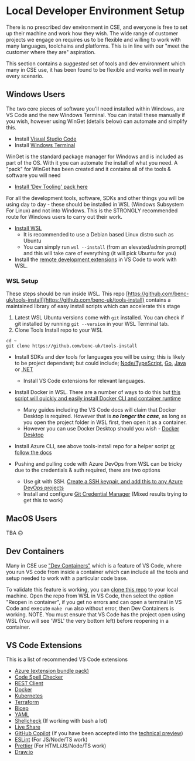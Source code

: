# Local Developer Environment Setup

There is no prescribed dev environment in CSE, and everyone is free to set up their machine and work how they wish. The wide range of customer projects we engage on requires us to be flexible and willing to work with many languages, toolchains and platforms. This is in line with our "meet the customer where they are" aspiration.

This section contains a *suggested* set of tools and dev environment which many in CSE use, it has been found to be flexible and works well in nearly every scenario.

## Windows Users

The two core pieces of software you'll need installed within Windows, are VS Code and the new Windows Terminal. You can install these manually if you wish, however using WinGet (details below) can automate and simplify this.

- Install [Visual Studio Code](https://code.visualstudio.com/docs/setup/setup-overview)
- Install [Windows Terminal](https://apps.microsoft.com/store/detail/windows-terminal/9N0DX20HK701?hl=en-gb&gl=GB)

WinGet is the standard package manager for Windows and is included as part of the OS. With it you can automate the install of what you need. A "pack" for WinGet has been created and it contains all of the tools & software you will need

- [Install 'Dev Tooling' pack here](https://winstall.app/packs/zzbVwCc3M)

For all the development tools, software, SDKs and other things you will be using day to day - these should be installed in WSL (Windows Subsystem For Linux) and not into Windows. This is the STRONGLY recommended route for Windows users to carry out their work.

- [Install WSL](https://docs.microsoft.com/en-us/windows/wsl/install)
  - It is recommended to use a Debian based Linux distro such as Ubuntu
  - You can simply run `wsl --install` (from an elevated/admin prompt) and this will take care of everything (it will pick Ubuntu for you)
- Install the [remote development extensions](https://marketplace.visualstudio.com/items?itemName=ms-vscode-remote.vscode-remote-extensionpack) in VS Code to work with WSL.

### WSL Setup

These steps should be run inside WSL. This repo [https://github.com/benc-uk/tools-install](https://github.com/benc-uk/tools-install) contains a maintained library of easy install scripts which can accelerate this stage

1. Latest WSL Ubuntu versions come with `git` installed. You can check if git installed by running `git --version` in your WSL Terminal tab.
1. Clone Tools Install repo to your WSL
```
cd ~
git clone https://github.com/benc-uk/tools-install
``` 

- Install SDKs and dev tools for languages you will be using; this is likely to be project dependant; but could include; [Node/TypeScript](https://github.com/benc-uk/tools-install/blob/master/node.sh), [Go](https://github.com/benc-uk/tools-install/blob/master/golang.sh), [Java](https://github.com/benc-uk/tools-install/blob/master/jdk11.sh) or [.NET](https://github.com/benc-uk/tools-install/blob/master/dotnet.sh)
  - Install VS Code extensions for relevant languages.
- Install Docker in WSL. There are a number of ways to do this but [this script will quickly and easily install Docker CLI and container runtime](https://github.com/benc-uk/tools-install/blob/master/docker.sh)
  - Many guides including the VS Code docs will claim that Docker Desktop is required. However that is ***no longer the case***, as long as you open the project folder in WSL first, then open it as a container.
  - However you can use Docker Desktop should you wish - [Docker Desktop](https://www.docker.com/products/docker-desktop/)
- Install Azure CLI, see above tools-install repo for a helper script [or follow the docs](http://aka.ms/azure-cli)

- Pushing and pulling code with Azure DevOps from WSL can be tricky due to the credentials & auth required, there are two options
  - Use git with SSH. [Create a SSH keypair, and add this to any Azure DevOps projects](https://docs.microsoft.com/en-us/azure/devops/repos/git/use-ssh-keys-to-authenticate?view=azure-devops)
  - Install and configure [Git Credential Manager](https://github.com/GitCredentialManager/git-credential-manager) (Mixed results trying to get this to work)

## MacOS Users

TBA 🙃

## Dev Containers

Many in CSE use ["Dev Containers"](https://microsoft.github.io/code-with-engineering-playbook/developer-experience/devcontainers/) which is a feature of VS Code, where you run VS code from inside a container which can include all the tools and setup needed to work with a particular code base.

To validate this feature is working, you can [clone this repo](https://github.com/benc-uk/nodejs-demoapp) to your local machine. Open the repo from WSL in VS Code, then select the option "Reopen in container", if you get no errors and can open a terminal in VS Code and execute `make run` also without error, then Dev Containers is working. NOTE. You must ensure that VS Code has the project open using WSL (You will see 'WSL' the very bottom left) before reopening in a container.

## VS Code Extensions

This is a list of recommended VS Code extensions

- [Azure (extension bundle pack)](https://marketplace.visualstudio.com/items?itemName=ms-vscode.vscode-node-azure-pack)
- [Code Spell Checker](https://marketplace.visualstudio.com/items?itemName=streetsidesoftware.code-spell-checker)
- [REST Client](https://marketplace.visualstudio.com/items?itemName=humao.rest-client)
- [Docker](https://marketplace.visualstudio.com/items?itemName=ms-azuretools.vscode-docker)
- [Kubernetes](https://marketplace.visualstudio.com/items?itemName=ms-kubernetes-tools.vscode-kubernetes-tools)
- [Terraform](https://marketplace.visualstudio.com/items?itemName=HashiCorp.terraform)
- [Bicep](https://marketplace.visualstudio.com/items?itemName=ms-azuretools.vscode-bicep)
- [YAML](https://marketplace.visualstudio.com/items?itemName=redhat.vscode-yaml)
- [Shellcheck](https://marketplace.visualstudio.com/items?itemName=timonwong.shellcheck) (If working with bash a lot)
- [Live Share](https://marketplace.visualstudio.com/items?itemName=MS-vsliveshare.vsliveshare)
- [GitHub Copilot](https://marketplace.visualstudio.com/items?itemName=GitHub.copilot) (If you have been accepted into the [technical preview](https://github.com/features/copilot/signup))
- [ESLint](https://marketplace.visualstudio.com/items?itemName=dbaeumer.vscode-eslint) (For JS/Node/TS work)
- [Prettier](https://marketplace.visualstudio.com/items?itemName=esbenp.prettier-vscode) (For HTML/JS/Node/TS work)
- [Draw.io](https://marketplace.visualstudio.com/items?itemName=hediet.vscode-drawio)
